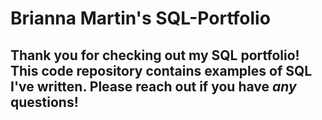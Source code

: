 # Brianna Martin's SQL-Portfolio

## Thank you for checking out my SQL portfolio! This code repository contains examples of SQL I've written. Please reach out if you have *any* questions!
